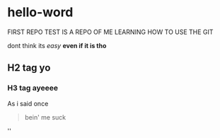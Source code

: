 # hello-word
FIRST REPO TEST IS A REPO OF ME LEARNING HOW TO USE THE GIT

dont think its *easy*
**even if it is tho**

## H2 tag yo
### H3 tag ayeeee

As i said once
> bein' me suck

'<addr>'
